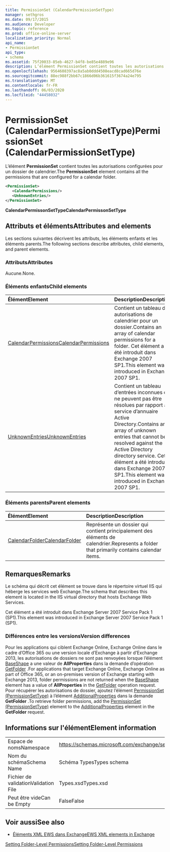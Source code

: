 ```yaml
---
title: PermissionSet (CalendarPermissionSetType)
manager: sethgros
ms.date: 09/17/2015
ms.audience: Developer
ms.topic: reference
ms.prod: office-online-server
localization_priority: Normal
api_name:
- PermissionSet
api_type:
- schema
ms.assetid: 75f20033-85eb-4627-b4f8-be85e4889e96
description: L’élément PermissionSet contient toutes les autorisations configurées pour un dossier de calendrier.
ms.openlocfilehash: 9564608397ac8a5ab0ddd4508eacd8cad665d76e
ms.sourcegitcommit: 88ec988f2bb67c1866d06b361615f3674a24e795
ms.translationtype: MT
ms.contentlocale: fr-FR
ms.lasthandoff: 06/03/2020
ms.locfileid: "44458032"
---
```

# <a name="permissionset-calendarpermissionsettype"></a><span data-ttu-id="d4ac9-103">PermissionSet (CalendarPermissionSetType)</span><span class="sxs-lookup"><span data-stu-id="d4ac9-103">PermissionSet (CalendarPermissionSetType)</span></span>

<span data-ttu-id="d4ac9-104">L’élément **PermissionSet** contient toutes les autorisations configurées pour un dossier de calendrier.</span><span class="sxs-lookup"><span data-stu-id="d4ac9-104">The **PermissionSet** element contains all the permissions that are configured for a calendar folder.</span></span> 
  
```XML
<PermissionSet>
   <CalendarPermissions/>
   <UnknownEntries/>
</PermissionSet>
```

 <span data-ttu-id="d4ac9-105">**CalendarPermissonSetType**</span><span class="sxs-lookup"><span data-stu-id="d4ac9-105">**CalendarPermissonSetType**</span></span>
## <a name="attributes-and-elements"></a><span data-ttu-id="d4ac9-106">Attributs et éléments</span><span class="sxs-lookup"><span data-stu-id="d4ac9-106">Attributes and elements</span></span>

<span data-ttu-id="d4ac9-107">Les sections suivantes décrivent les attributs, les éléments enfants et les éléments parents.</span><span class="sxs-lookup"><span data-stu-id="d4ac9-107">The following sections describe attributes, child elements, and parent elements.</span></span>
  
### <a name="attributes"></a><span data-ttu-id="d4ac9-108">Attributs</span><span class="sxs-lookup"><span data-stu-id="d4ac9-108">Attributes</span></span>

<span data-ttu-id="d4ac9-109">Aucune.</span><span class="sxs-lookup"><span data-stu-id="d4ac9-109">None.</span></span>
  
### <a name="child-elements"></a><span data-ttu-id="d4ac9-110">Éléments enfants</span><span class="sxs-lookup"><span data-stu-id="d4ac9-110">Child elements</span></span>

|<span data-ttu-id="d4ac9-111">**Élément**</span><span class="sxs-lookup"><span data-stu-id="d4ac9-111">**Element**</span></span>|<span data-ttu-id="d4ac9-112">**Description**</span><span class="sxs-lookup"><span data-stu-id="d4ac9-112">**Description**</span></span>|
|:-----|:-----|
|[<span data-ttu-id="d4ac9-113">CalendarPermissions</span><span class="sxs-lookup"><span data-stu-id="d4ac9-113">CalendarPermissions</span></span>](calendarpermissions.md) <br/> |<span data-ttu-id="d4ac9-114">Contient un tableau des autorisations de calendrier pour un dossier.</span><span class="sxs-lookup"><span data-stu-id="d4ac9-114">Contains an array of calendar permissions for a folder.</span></span> <span data-ttu-id="d4ac9-115">Cet élément a été introduit dans Exchange 2007 SP1.</span><span class="sxs-lookup"><span data-stu-id="d4ac9-115">This element was introduced in Exchange 2007 SP1.</span></span>  <br/> |
|[<span data-ttu-id="d4ac9-116">UnknownEntries</span><span class="sxs-lookup"><span data-stu-id="d4ac9-116">UnknownEntries</span></span>](unknownentries.md) <br/> |<span data-ttu-id="d4ac9-117">Contient un tableau d’entrées inconnues qui ne peuvent pas être résolues par rapport au service d’annuaire Active Directory.</span><span class="sxs-lookup"><span data-stu-id="d4ac9-117">Contains an array of unknown entries that cannot be resolved against the Active Directory directory service.</span></span> <span data-ttu-id="d4ac9-118">Cet élément a été introduit dans Exchange 2007 SP1.</span><span class="sxs-lookup"><span data-stu-id="d4ac9-118">This element was introduced in Exchange 2007 SP1.</span></span>  <br/> |
   
### <a name="parent-elements"></a><span data-ttu-id="d4ac9-119">Éléments parents</span><span class="sxs-lookup"><span data-stu-id="d4ac9-119">Parent elements</span></span>

|<span data-ttu-id="d4ac9-120">**Élément**</span><span class="sxs-lookup"><span data-stu-id="d4ac9-120">**Element**</span></span>|<span data-ttu-id="d4ac9-121">**Description**</span><span class="sxs-lookup"><span data-stu-id="d4ac9-121">**Description**</span></span>|
|:-----|:-----|
|[<span data-ttu-id="d4ac9-122">CalendarFolder</span><span class="sxs-lookup"><span data-stu-id="d4ac9-122">CalendarFolder</span></span>](calendarfolder.md) <br/> |<span data-ttu-id="d4ac9-123">Représente un dossier qui contient principalement des éléments de calendrier.</span><span class="sxs-lookup"><span data-stu-id="d4ac9-123">Represents a folder that primarily contains calendar items.</span></span>  <br/> |
   
## <a name="remarks"></a><span data-ttu-id="d4ac9-124">Remarques</span><span class="sxs-lookup"><span data-stu-id="d4ac9-124">Remarks</span></span>

<span data-ttu-id="d4ac9-125">Le schéma qui décrit cet élément se trouve dans le répertoire virtuel IIS qui héberge les services web Exchange.</span><span class="sxs-lookup"><span data-stu-id="d4ac9-125">The schema that describes this element is located in the IIS virtual directory that hosts Exchange Web Services.</span></span>
  
<span data-ttu-id="d4ac9-126">Cet élément a été introduit dans Exchange Server 2007 Service Pack 1 (SP1).</span><span class="sxs-lookup"><span data-stu-id="d4ac9-126">This element was introduced in Exchange Server 2007 Service Pack 1 (SP1).</span></span>
  
### <a name="version-differences"></a><span data-ttu-id="d4ac9-127">Différences entre les versions</span><span class="sxs-lookup"><span data-stu-id="d4ac9-127">Version differences</span></span>

<span data-ttu-id="d4ac9-128">Pour les applications qui ciblent Exchange Online, Exchange Online dans le cadre d’Office 365 ou une version locale d’Exchange à partir d’Exchange 2013, les autorisations de dossiers ne sont pas renvoyées lorsque l’élément [BaseShape](baseshape.md) a une valeur de **AllProperties** dans la demande d’opération [GetFolder](getfolder-operation.md) .</span><span class="sxs-lookup"><span data-stu-id="d4ac9-128">For applications that target Exchange Online, Exchange Online as part of Office 365, or an on-premises version of Exchange starting with Exchange 2013, folder permissions are not returned when the [BaseShape](baseshape.md) element has a value of **AllProperties** in the [GetFolder](getfolder-operation.md) operation request.</span></span> <span data-ttu-id="d4ac9-129">Pour récupérer les autorisations de dossier, ajoutez l’élément [PermissionSet (PermissionSetType)](permissionset-permissionsettype.md) à l’élément [AdditionalProperties](additionalproperties.md) dans la demande **GetFolder** .</span><span class="sxs-lookup"><span data-stu-id="d4ac9-129">To retrieve folder permissions, add the [PermissionSet (PermissionSetType)](permissionset-permissionsettype.md) element to the [AdditionalProperties](additionalproperties.md) element in the **GetFolder** request.</span></span> 
  
## <a name="element-information"></a><span data-ttu-id="d4ac9-130">Informations sur l'élément</span><span class="sxs-lookup"><span data-stu-id="d4ac9-130">Element information</span></span>

|||
|:-----|:-----|
|<span data-ttu-id="d4ac9-131">Espace de noms</span><span class="sxs-lookup"><span data-stu-id="d4ac9-131">Namespace</span></span>  <br/> |https://schemas.microsoft.com/exchange/services/2006/types  <br/> |
|<span data-ttu-id="d4ac9-132">Nom du schéma</span><span class="sxs-lookup"><span data-stu-id="d4ac9-132">Schema Name</span></span>  <br/> |<span data-ttu-id="d4ac9-133">Schéma Types</span><span class="sxs-lookup"><span data-stu-id="d4ac9-133">Types schema</span></span>  <br/> |
|<span data-ttu-id="d4ac9-134">Fichier de validation</span><span class="sxs-lookup"><span data-stu-id="d4ac9-134">Validation File</span></span>  <br/> |<span data-ttu-id="d4ac9-135">Types.xsd</span><span class="sxs-lookup"><span data-stu-id="d4ac9-135">Types.xsd</span></span>  <br/> |
|<span data-ttu-id="d4ac9-136">Peut être vide</span><span class="sxs-lookup"><span data-stu-id="d4ac9-136">Can be Empty</span></span>  <br/> |<span data-ttu-id="d4ac9-137">False</span><span class="sxs-lookup"><span data-stu-id="d4ac9-137">False</span></span>  <br/> |
   
## <a name="see-also"></a><span data-ttu-id="d4ac9-138">Voir aussi</span><span class="sxs-lookup"><span data-stu-id="d4ac9-138">See also</span></span>



- [<span data-ttu-id="d4ac9-139">Éléments XML EWS dans Exchange</span><span class="sxs-lookup"><span data-stu-id="d4ac9-139">EWS XML elements in Exchange</span></span>](ews-xml-elements-in-exchange.md)


[<span data-ttu-id="d4ac9-140">Setting Folder-Level Permissions</span><span class="sxs-lookup"><span data-stu-id="d4ac9-140">Setting Folder-Level Permissions</span></span>](https://msdn.microsoft.com/library/c7530e86-5112-401c-b10a-9c054ae59f07%28Office.15%29.aspx)

